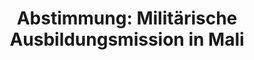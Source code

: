 ---
abstimmung:
  abstimmung: 2
  bundestagssitzung: 17
  datum: 20. Februar 2014
  legislaturperiode: 18
categories:
- Bundeswehr
- Ausland
data:
- title: Abstimmungsergebnis 20140220_2-data.pdf
  url: /res/abstimmungsliste/20140220_2-data.pdf
- title: Abstimmungsergebnis 20140220_2_xls-data.csv
  url: /res/abstimmungsliste/csv/20140220_2_xls-data.csv
documents:
- local: /res/abstimmungsdaten/018-017-02/1800437.pdf
  title: Drucksache 18/00437.pdf
  url: http://dip21.bundestag.de/dip21/btd/18/004/1800437.pdf
- local: /res/abstimmungsdaten/018-017-02/1800603.pdf
  title: Drucksache 18/00603.pdf
  url: http://dip21.bundestag.de/dip21/btd/18/006/1800603.pdf
ergebnis:
  cdu/csu:
    enthaltung: 0
    gesamt: 311
    ja: 300
    nein: 1
    nichtabgegeben: 10
    ungueltig: 0
  die.linke:
    enthaltung: 0
    gesamt: 64
    ja: 0
    nein: 53
    nichtabgegeben: 11
    ungueltig: 0
  file: 20140220_2_xls-data.csv
  gruenen:
    enthaltung: 3
    gesamt: 63
    ja: 53
    nein: 3
    nichtabgegeben: 4
    ungueltig: 0
  spd:
    enthaltung: 1
    gesamt: 193
    ja: 172
    nein: 4
    nichtabgegeben: 16
    ungueltig: 0
layout: abstimmung
links:
- title: https://www.bundestag.de/parlament/plenum/abstimmung/abstimmung?id=253
  url: https://www.bundestag.de/parlament/plenum/abstimmung/abstimmung?id=253
- title: http://www.abgeordnetenwatch.de/verlaengerung_des_bundeswehreinsatzes_in_mali-1105-553.html
  url: http://www.abgeordnetenwatch.de/verlaengerung_des_bundeswehreinsatzes_in_mali-1105-553.html
preview: 'Deutscher Bundestag


  17. Sitzung des Deutschen Bundestages

  am Donnerstag, 20.Februar 2014

  Endgültiges Ergebnis der Namentlichen Abstimmung Nr. 2


  Beschlussempfehlung des Auswärtigen Ausschusses (3. Ausschuss) zu dem Antrag der

  Bundesregierung

  Fortsetzung der Beteiligung bewaffneter deutscher Streitkräfte an der EU-geführten

  Ausbildungsmission EUTM Mali auf Grundlage des Ersuchens der malischen Regierung

  sowie der Beschlüsse 2013/34/GASP und 2013/87/GASP des Rates der Europäischen

  Union (EU) vom 17. Januar 2013 und vom 18. Februar 2013 in Verbindung mit den

  Resolutionen 2071 (2012), 2085 (2012) und 2100 (2013) des Sicherheitsrates der Vereinten

  Nationen

  Drs. 18/437 und 18/603


  Abgegebene Stimmen insgesamt:

  Nicht abgegebene Stimmen:

  Ja-Stimmen:


  590

  41

  525


  Nein-Stimmen:


  61


  Enthaltungen:


  4


  Ungültige:


  0


  Berlin, den 20.02.2014


  Beginn: 17:50

  Ende: 17:54

  '
tags:
- Bundeswehr
- Ausbildung
- Mali
- EU
- UN
- EUTM
title: 'Abstimmung: Militärische Ausbildungsmission in Mali'
---